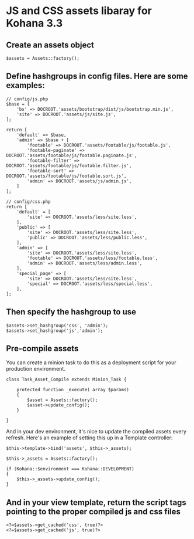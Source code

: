 # JS and CSS assets libaray for Kohana 3.3

## Create an assets object

```
$assets = Assets::factory();
```

## Define hashgroups in config files. Here are some examples:

```
// config/js.php
$base = [
	'bs' => DOCROOT.'assets/bootstrap/dist/js/bootstrap.min.js',
	'site' => DOCROOT.'assets/js/site.js',
];

return [
	'default' => $base,
	'admin' => $base + [
		'footable' => DOCROOT.'assets/footable/js/footable.js',
		'footable-paginate' => DOCROOT.'assets/footable/js/footable.paginate.js',
		'footable-filter' => DOCROOT.'assets/footable/js/footable.filter.js',
		'footable-sort' => DOCROOT.'assets/footable/js/footable.sort.js',
		'admin' => DOCROOT.'assets/js/admin.js',
	]
];

// config/css.php
return [
	'default' = [
		'site' => DOCROOT.'assets/less/site.less',
	],
	'public' => [
		'site' => DOCROOT.'assets/less/site.less',
		'public' => DOCROOT.'assets/less/public.less',
	],
	'admin' => [
		'site' => DOCROOT.'assets/less/site.less',
		'footable' => DOCROOT.'assets/less/footable.less',
		'admin' => DOCROOT.'assets/less/admin.less',
	],
	'special_page' => [
		'site' => DOCROOT.'assets/less/site.less',
		'special' => DOCROOT.'assets/less/special.less',
	],
];
```

## Then specify the hashgroup to use

```
$assets->set_hashgroup('css', 'admin');
$assets->set_hashgroup('js','admin');
```

## Pre-compile assets

You can create a minion task to do this as a deployment script for your production environment.

```
class Task_Asset_Compile extends Minion_Task {

	protected function _execute( array $params)
	{
		$asset = Assets::factory();
		$asset->update_config();
	}

}
```

And in your dev environment, it's nice to update the compiled assets every refresh. Here's an example of setting this up in a Template controller:

```
$this->template->bind('assets', $this->_assets);

$this->_assets = Assets::factory();

if (Kohana::$environment === Kohana::DEVELOPMENT)
{
	$this->_assets->update_config();
}
```

## And in your view template, return the script tags pointing to the proper compiled js and css files

```
<?=$assets->get_cached('css', true)?>
<?=$assets->get_cached('js', true)?>
```
